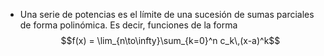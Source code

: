 - Una serie de potencias es el límite de una sucesión de sumas parciales de forma polinómica. Es decir, funciones de la forma
  $$f(x) = \lim_{n\to\infty}\sum_{k=0}^n c_k\,(x-a)^k$$